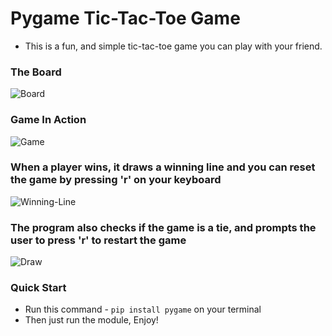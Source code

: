 # Pygame Tic-Tac-Toe Game

- This is a fun, and simple tic-tac-toe game you can play with your friend.


### The Board

![Board](https://user-images.githubusercontent.com/66206865/130999437-69fac2eb-ff31-4ad7-aed9-977c8f9129d3.png)


### Game In Action
![Game](https://user-images.githubusercontent.com/66206865/130999586-57a1a15b-4fd5-4b3b-9f54-2ba25df1a505.png)


### When a player wins, it draws a winning line and you can reset the game by pressing 'r' on your keyboard
![Winning-Line](https://user-images.githubusercontent.com/66206865/130999907-ad38fa9f-2f9e-4035-affb-7b384e4a0e9f.png)


### The program also checks if the game is a tie, and prompts the user to press 'r' to restart the game
![Draw](https://user-images.githubusercontent.com/66206865/131000117-4aba0841-9202-406e-8dc0-9331190e5ac1.png)


### Quick Start
- Run this command - `pip install pygame` on your terminal
- Then just run the module, Enjoy!
